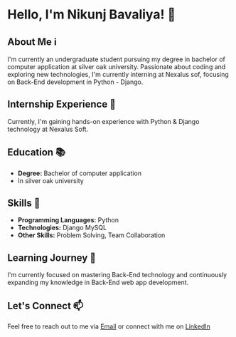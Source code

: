 # Hello, I'm Nikunj Bavaliya! :wave:
## About Me :information_source:
I'm currently an undergraduate student pursuing my degree in bachelor of computer application at silver oak university. Passionate about coding and exploring new technologies, I'm currently interning at Nexalus sof, focusing on Back-End development in Python - Django.
## Internship Experience :briefcase:
Currently, I'm gaining hands-on experience with Python & Django technology at Nexalus Soft.
## Education :books:
- **Degree:** Bachelor of computer application
- In silver oak university 
## Skills :rocket:
- **Programming Languages:** Python
- **Technologies:** Django MySQL
- **Other Skills:** Problem Solving, Team Collaboration
## Learning Journey :seedling:
I'm currently focused on mastering Back-End technology and continuously expanding my knowledge in Back-End web app development.
## Let's Connect :mailbox:
Feel free to reach out to me via [Email](mailto:nikunjbavaliya18@gmail.com) or connect with me on [LinkedIn](www.linkedin.com/in/nikunj-bavaliya-337623290)
